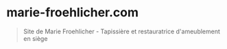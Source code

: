 # marie-froehlicher.com

> Site de Marie Froehlicher - Tapissière et restauratrice d'ameublement en siège
